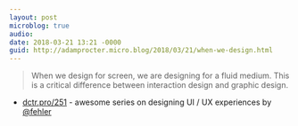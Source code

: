 ```yaml
---
layout: post
microblog: true
audio: 
date: 2018-03-21 13:21 -0000
guid: http://adamprocter.micro.blog/2018/03/21/when-we-design.html
---
```

> When we design for screen, we are designing for a fluid medium. This is a critical difference between interaction design and graphic design.

 - [dctr.pro/251](http://dctr.pro/251) - awesome series on designing UI / UX experiences by [@fehler](https://micro.blog/fehler)
